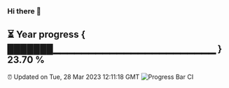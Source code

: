 ### Hi there 👋
⏳ Year progress { ███████▁▁▁▁▁▁▁▁▁▁▁▁▁▁▁▁▁▁▁▁▁▁▁ } 23.70 %
---
⏰ Updated on Tue, 28 Mar 2023 12:11:18 GMT
![Progress Bar CI](https://github.com/Moyi321/Moyi321/workflows/Progress%20Bar%20CI/badge.svg)
